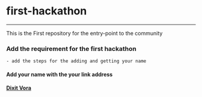 # first-hackathon
---
This is the First repository for the entry-point to the community

### Add the requirement for the first hackathon
    - add the steps for the adding and getting your name

#### Add your name with the your link address

#### [Dixit Vora](https://github.com/vd89)


